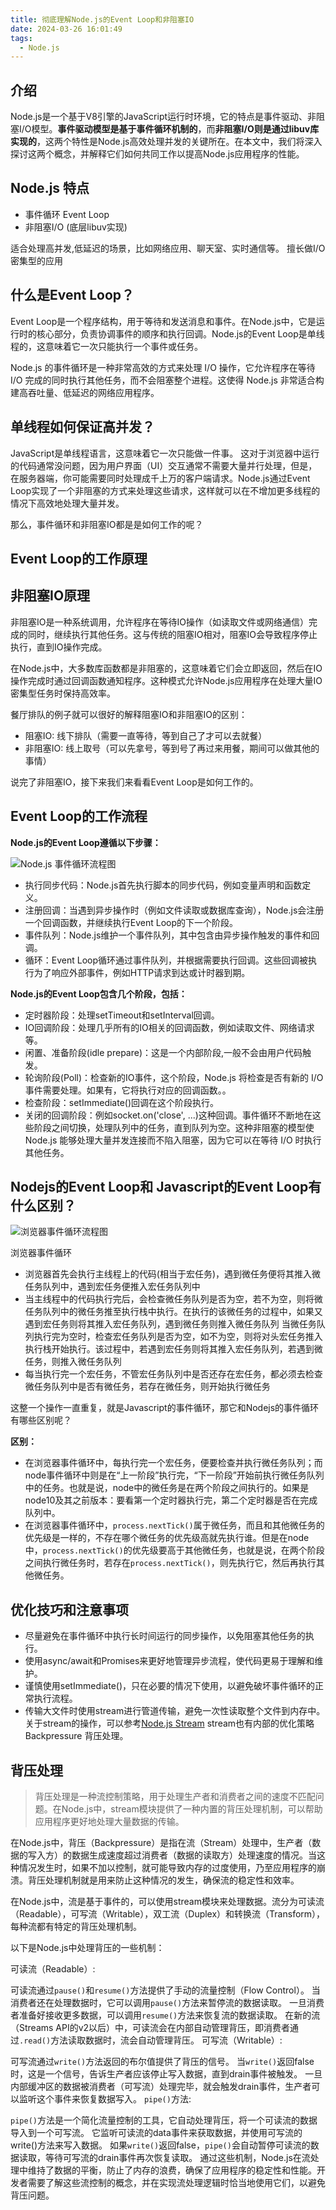 ```yaml
---
title: 彻底理解Node.js的Event Loop和非阻塞IO
date: 2024-03-26 16:01:49
tags: 
  - Node.js
---
```


## 介绍
Node.js是一个基于V8引擎的JavaScript运行时环境，它的特点是事件驱动、非阻塞I/O模型。**事件驱动模型是基于事件循环机制的**，而**非阻塞I/O则是通过libuv库实现的**，这两个特性是Node.js高效处理并发的关键所在。在本文中，我们将深入探讨这两个概念，并解释它们如何共同工作以提高Node.js应用程序的性能。

## Node.js 特点
- 事件循环 Event Loop
- 非阻塞I/O (底层libuv实现)

适合处理高并发,低延迟的场景，比如网络应用、聊天室、实时通信等。
擅长做I/O密集型的应用

## 什么是Event Loop？

Event Loop是一个程序结构，用于等待和发送消息和事件。在Node.js中，它是运行时的核心部分，负责协调事件的顺序和执行回调。Node.js的Event Loop是单线程的，这意味着它一次只能执行一个事件或任务。

Node.js 的事件循环是一种非常高效的方式来处理 I/O 操作，它允许程序在等待 I/O 完成的同时执行其他任务，而不会阻塞整个进程。这使得 Node.js 非常适合构建高吞吐量、低延迟的网络应用程序。


## 单线程如何保证高并发？
JavaScript是单线程语言，这意味着它一次只能做一件事。 这对于浏览器中运行的代码通常没问题，因为用户界面（UI）交互通常不需要大量并行处理，但是，在服务器端，你可能需要同时处理成千上万的客户端请求。Node.js通过Event Loop实现了一个非阻塞的方式来处理这些请求，这样就可以在不增加更多线程的情况下高效地处理大量并发。

那么，事件循环和非阻塞IO都是是如何工作的呢？

## Event Loop的工作原理


## 非阻塞IO原理
非阻塞IO是一种系统调用，允许程序在等待IO操作（如读取文件或网络通信）完成的同时，继续执行其他任务。这与传统的阻塞IO相对，阻塞IO会导致程序停止执行，直到IO操作完成。

在Node.js中，大多数库函数都是非阻塞的，这意味着它们会立即返回，然后在IO操作完成时通过回调函数通知程序。这种模式允许Node.js应用程序在处理大量IO密集型任务时保持高效率。

餐厅排队的例子就可以很好的解释阻塞IO和非阻塞IO的区别：
- 阻塞IO: 线下排队（需要一直等待，等到自己了才可以去就餐）
- 非阻塞IO: 线上取号（可以先拿号，等到号了再过来用餐，期间可以做其他的事情）


说完了非阻塞IO，接下来我们来看看Event Loop是如何工作的。

## Event Loop的工作流程

**Node.js的Event Loop遵循以下步骤：**

[//]: # (![Node.js 事件循环流程图]&#40;http://cdn.chrischen.top/blog/sYQQps.png&#41;)

![Node.js 事件循环流程图](http://cdn.chrischen.top/blog/qBEWIT.png)

- 执行同步代码：Node.js首先执行脚本的同步代码，例如变量声明和函数定义。
- 注册回调：当遇到异步操作时（例如文件读取或数据库查询），Node.js会注册一个回调函数，并继续执行Event Loop的下一个阶段。
- 事件队列：Node.js维护一个事件队列，其中包含由异步操作触发的事件和回调。
- 循环：Event Loop循环通过事件队列，并根据需要执行回调。这些回调被执行为了响应外部事件，例如HTTP请求到达或计时器到期。

**Node.js的Event Loop包含几个阶段，包括：**
- 定时器阶段：处理setTimeout和setInterval回调。
- IO回调阶段：处理几乎所有的IO相关的回调函数，例如读取文件、网络请求等。
- 闲置、准备阶段(idle prepare)：这是一个内部阶段,一般不会由用户代码触发。
- 轮询阶段(Poll)：检查新的IO事件，这个阶段，Node.js 将检查是否有新的 I/O 事件需要处理。如果有，它将执行对应的回调函数。。
- 检查阶段：setImmediate()回调在这个阶段执行。
- 关闭的回调阶段：例如socket.on('close', ...)这种回调。事件循环不断地在这些阶段之间切换，处理队列中的任务，直到队列为空。这种非阻塞的模型使 Node.js 能够处理大量并发连接而不陷入阻塞，因为它可以在等待 I/O 时执行其他任务。

## Nodejs的Event Loop和 Javascript的Event Loop有什么区别？
![浏览器事件循环流程图](http://cdn.chrischen.top/blog/uzatJV.png)


浏览器事件循环
- 浏览器首先会执行主线程上的代码(相当于宏任务)，遇到微任务便将其推入微任务队列中，遇到宏任务便推入宏任务队列中
- 当主线程中的代码执行完后，会检查微任务队列是否为空，若不为空，则将微任务队列中的微任务推至执行栈中执行。在执行的该微任务的过程中，如果又遇到宏任务则将其推入宏任务队列，遇到微任务则推入微任务队列
当微任务队列执行完为空时，检查宏任务队列是否为空，如不为空，则将对头宏任务推入执行栈开始执行。该过程中，若遇到宏任务则将其推入宏任务队列，若遇到微任务，则推入微任务队列
- 每当执行完一个宏任务，不管宏任务队列中是否还存在宏任务，都必须去检查微任务队列中是否有微任务，若存在微任务，则开始执行微任务

这整一个操作一直重复，就是Javascript的事件循环，那它和Nodejs的事件循环有哪些区别呢？

**区别：**
- 在浏览器事件循环中，每执行完一个宏任务，便要检查并执行微任务队列；而node事件循环中则是在“上一阶段”执行完，“下一阶段”开始前执行微任务队列中的任务。也就是说，node中的微任务是在两个阶段之间执行的。如果是node10及其之前版本：要看第一个定时器执行完，第二个定时器是否在完成队列中。
-  在浏览器事件循环中，`process.nextTick()`属于微任务，而且和其他微任务的优先级是一样的，不存在哪个微任务的优先级高就先执行谁。但是在node中，`process.nextTick()`的优先级要高于其他微任务，也就是说，在两个阶段之间执行微任务时，若存在`process.nextTick()`，则先执行它，然后再执行其他微任务。


## 优化技巧和注意事项
- 尽量避免在事件循环中执行长时间运行的同步操作，以免阻塞其他任务的执行。
- 使用async/await和Promises来更好地管理异步流程，使代码更易于理解和维护。
- 谨慎使用setImmediate()，只在必要的情况下使用，以避免破坏事件循环的正常执行流程。
- 传输大文件时使用stream进行管道传输，避免一次性读取整个文件到内存中。关于stream的操作，可以参考[Node.js Stream](https://nodejs.org/api/stream.html) stream也有内部的优化策略 Backpressure 背压处理。

## 背压处理
> 背压处理是一种流控制策略，用于处理生产者和消费者之间的速度不匹配问题。在Node.js中，stream模块提供了一种内置的背压处理机制，可以帮助应用程序更好地处理大量数据的传输。

在Node.js中，背压（Backpressure）是指在流（Stream）处理中，生产者（数据的写入方）的数据生成速度超过消费者（数据的读取方）处理速度的情况。当这种情况发生时，如果不加以控制，就可能导致内存的过度使用，乃至应用程序的崩溃。背压处理机制就是用来防止这种情况的发生，确保流的稳定性和效率。

在Node.js中，流是基于事件的，可以使用stream模块来处理数据。流分为可读流（Readable），可写流（Writable），双工流（Duplex）和转换流（Transform），每种流都有特定的背压处理机制。

以下是Node.js中处理背压的一些机制：

可读流（Readable）:

可读流通过`pause()`和`resume()`方法提供了手动的流量控制（Flow Control）。
当消费者还在处理数据时，它可以调用`pause()`方法来暂停流的数据读取。
一旦消费者准备好接收更多数据，可以调用`resume()`方法来恢复流的数据读取。
在新的流（Streams API的v2以后）中，可读流会在内部自动管理背压，即消费者通过`.read()`方法读取数据时，流会自动管理背压。
可写流（Writable）:

可写流通过`write()`方法返回的布尔值提供了背压的信号。
当`write()`返回false时，这是一个信号，告诉生产者应该停止写入数据，直到drain事件被触发。
一旦内部缓冲区的数据被消费者（可写流）处理完毕，就会触发drain事件，生产者可以监听这个事件来恢复数据写入。
`pipe()`方法:

`pipe()`方法是一个简化流量控制的工具，它自动处理背压，将一个可读流的数据导入到一个可写流。
它监听可读流的data事件来获取数据，并使用可写流的write()方法来写入数据。
如果`write()`返回false，`pipe()`会自动暂停可读流的数据读取，等待可写流的drain事件再次恢复读取。
通过这些机制，Node.js在流处理中维持了数据的平衡，防止了内存的浪费，确保了应用程序的稳定性和性能。开发者需要了解这些流控制的概念，并在实现流处理逻辑时恰当地使用它们，以避免背压问题。

